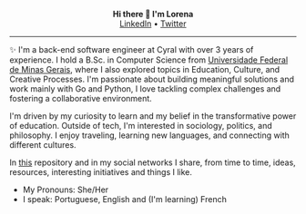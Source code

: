  <p align="center">
  <b>Hi there 👋 I'm Lorena </b><br>
  <a href="https://www.linkedin.com/in/lorenaleao/">LinkedIn</a> •
  <a href="https://twitter.com/llllleao">Twitter</a>
  <!--<br><br>-->
  <!--<img src="">-->
</p>

- - - -

✨ I'm a back-end software engineer at Cyral with over 3 years of experience. I hold a B.Sc. in Computer Science from [Universidade Federal de Minas Gerais](https://ufmg.br/), where I also explored topics in Education, Culture, and Creative Processes. I'm passionate about building meaningful solutions and work mainly with Go and Python, I love tackling complex challenges and fostering a collaborative environment.

I'm driven by my curiosity to learn and my belief in the transformative power of education. Outside of tech, I'm interested in sociology, politics, and philosophy. I enjoy traveling, learning new languages, and connecting with different cultures.


<!--:sparkles: I studied Computer Science and took a series of courses related to Culture and Creative Processes at the [Universidade Federal de Minas Gerais](https://ufmg.br/). Currently, I'm a software engineer at [Cyral](https://cyral.com/) and I do theater at the [Escola Livre de Artes](http://portalbelohorizonte.com.br/o-que-fazer/arte-e-cultura/centros-culturais/escola-livre-de-artes-arena-da-cultura-ela-arena).-->

<!--In parallel, I’m working on learning [Prolog](https://github.com/lorenaleao/learning-prolog) Go language more deeply and [Bash](https://github.com/lorenaleao/bash-scripts), studying algorithms and data structures and solving code problems. You can see more details of what I'm up to [here](https://github.com/lorenaleao/lorenaleao/blob/master/current-projects.md) and my past projects [here](https://github.com/lorenaleao/lorenaleao/blob/master/past-projects.md).--> 
In [this](https://github.com/lorenaleao/hello-world) repository and in my social networks I share, from time to time, ideas, resources, interesting initiatives and things I like.

- My Pronouns: She/Her
- I speak: Portuguese, English and (I'm learning) French
<!--
**lorenaleao/lorenaleao** is a ✨ _special_ ✨ repository because its `README.md` (this file) appears on your GitHub profile.

Here are some ideas to get you started:

Coisas que me interessam: educação, ler, explorar o mundo e idéias, filosofia, aprender, arte, computação, dançar, fotografia.
- 🌱 I’m currently learning ...
- 👯 I’m looking to collaborate on ...
- 🤔 I’m looking for help with ...
- 💬 Ask me about ...
- 📫 How to reach me: ...
- 😄 Pronouns: ...
- ⚡ Fun fact: ...

[![Lorena Leão's GitHub stats](https://github-readme-stats.vercel.app/api?username=lorenaleao&count_private=true&show_icons=true&theme=dark#gh-dark-mode-only)](https://github.com/anuraghazra/github-readme-stats)

[![Top Langs](https://github-readme-stats.vercel.app/api/top-langs/?username=lorenaleao&count_private=true&hide=jupyter%20notebook,javascript,html&layout=compact&theme=vue&langs_count=6)](https://github.com/anuraghazra/github-readme-stats)

[![Lorena Leão's GitHub stats](https://github-readme-stats.vercel.app/api?username=lorenaleao&count_private=true&show_icons=true&theme=vue)](https://github.com/anuraghazra/github-readme-stats)
-->








